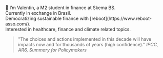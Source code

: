 <p class="my-text">
    👋 I’m Valentin, a M2 student in finance at Skema BS.
    Currently in exchange in Brasil.
    Democratizing sustainable finance with [reboot](https://www.reboot-asso.com/).
    Interested in healthcare, finance and climate related topics.
</p>

<style>
    .my-text {
        white-space: pre-line;
    }
</style>


>"The choices and actions implemented in this decade will have impacts now and for thousands of years (high confidence)." 
*IPCC, AR6, Summary for Policymakers*